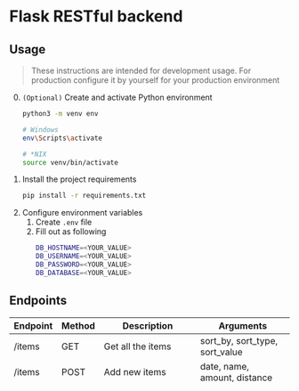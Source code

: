 # Flask RESTful backend

## Usage
> These instructions are intended for development usage.
> For production configure it by yourself for your production environment
0. `(Optional)` Create and activate Python environment
    ```bash
    python3 -m venv env

    # Windows
    env\Scripts\activate

    # *NIX
    source venv/bin/activate
    ```
1. Install the project requirements
    ```bash
    pip install -r requirements.txt
    ```
2. Configure environment variables
    1. Create `.env` file
    2. Fill out as following
        ```bash
        DB_HOSTNAME=<YOUR_VALUE>
        DB_USERNAME=<YOUR_VALUE>
        DB_PASSWORD=<YOUR_VALUE>
        DB_DATABASE=<YOUR_VALUE>
        ```

## Endpoints
| Endpoint | Method | Description | Arguments
| - | - | - | -
| /items | GET | Get all the items | sort_by, sort_type, sort_value
| /items | POST | Add new items | date, name, amount, distance
| /items/`id` | PUT | Modify item | date, name, amount, distance
| /items/`id` | DELETE | Delete item |
| /items/fill | GET | Fill items list with random data | count